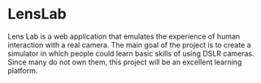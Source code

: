 # LensLab
Lens Lab is a web application that emulates the  experience of human interaction with a real camera. The main goal of the project is to create a simulator  in which people could learn basic skills of using DSLR cameras. Since many do not own them, this  project will be an excellent learning platform.
